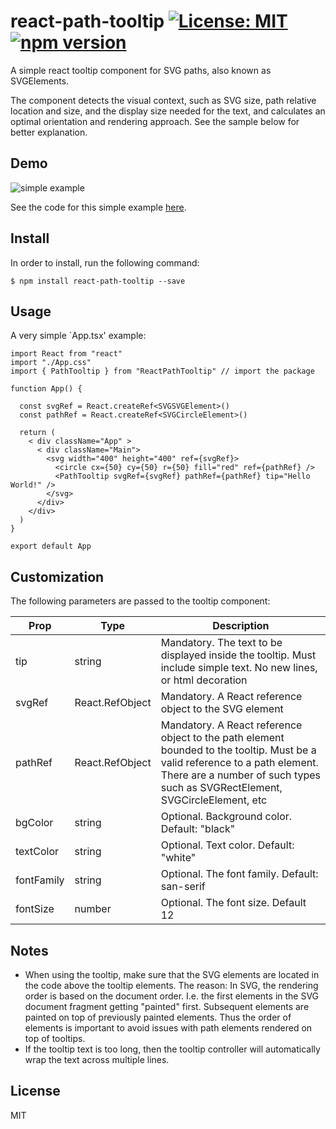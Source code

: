 # react-path-tooltip [![License: MIT](https://img.shields.io/badge/license-MIT-yellow.svg)](https://opensource.org/licenses/MIT) [![npm version](https://img.shields.io/npm/v/react-path-tooltip.svg?style=flat)](https://www.npmjs.com/package/react-path-tooltip)


A simple react tooltip component for SVG paths, also known as SVGElements.
 
The component detects the visual context, such as SVG size, path relative location and size, and the display size needed for the text, and calculates an optimal orientation and rendering approach. See the sample below for better explanation. 
 
## Demo

![simple example](https://raw.githubusercontent.com/yanivam/react-path-tooltip/master/simple-example.gif)

See the code for this simple example [here](https://github.com/yanivam/react-path-tooltip/tree/master/examples/simple-example).

## Install 

In order to install, run the following command:
~~~
$ npm install react-path-tooltip --save
~~~


## Usage 
A very simple `App.tsx' example: 

```tsx
import React from "react"
import "./App.css"
import { PathTooltip } from "ReactPathTooltip" // import the package

function App() {

  const svgRef = React.createRef<SVGSVGElement>()
  const pathRef = React.createRef<SVGCircleElement>()

  return (
    < div className="App" >
      < div className="Main">
        <svg width="400" height="400" ref={svgRef}>
          <circle cx={50} cy={50} r={50} fill="red" ref={pathRef} />
          <PathTooltip svgRef={svgRef} pathRef={pathRef} tip="Hello World!" />
        </svg>
      </div>
    </div>
  )
}

export default App
```

## Customization
The following parameters are passed to the tooltip component:

| Prop       | Type   | Description |
| ---------- | ------ | ----------- |
| tip        | string | Mandatory. The text to be displayed inside the tooltip. Must include simple text. No new lines, or html decoration |
| svgRef     | React.RefObject<SVGElement> | Mandatory. A React reference object to the SVG element |
| pathRef    | React.RefObject<SVGSVGElement> | Mandatory. A React reference object to the path element bounded to the tooltip. Must be a valid reference to a path element. There are a number of such types such as SVGRectElement, SVGCircleElement, etc |
| bgColor    | string | Optional. Background color. Default: "black" |
| textColor  | string | Optional. Text color. Default: "white" |
| fontFamily | string | Optional. The font family. Default: san-serif |
| fontSize   | number | Optional. The font size. Default 12| 

## Notes

* When using the tooltip, make sure that the SVG elements are located in the code above the tooltip elements. The reason: In SVG, the rendering order is based on the document order. I.e. the first elements in the SVG document fragment getting "painted" first. Subsequent elements are painted on top of previously painted elements. Thus the order of elements is important to avoid issues with path elements rendered on top of tooltips.
* If the tooltip text is too long, then the tooltip controller will automatically wrap the text across multiple lines.

## License
MIT

